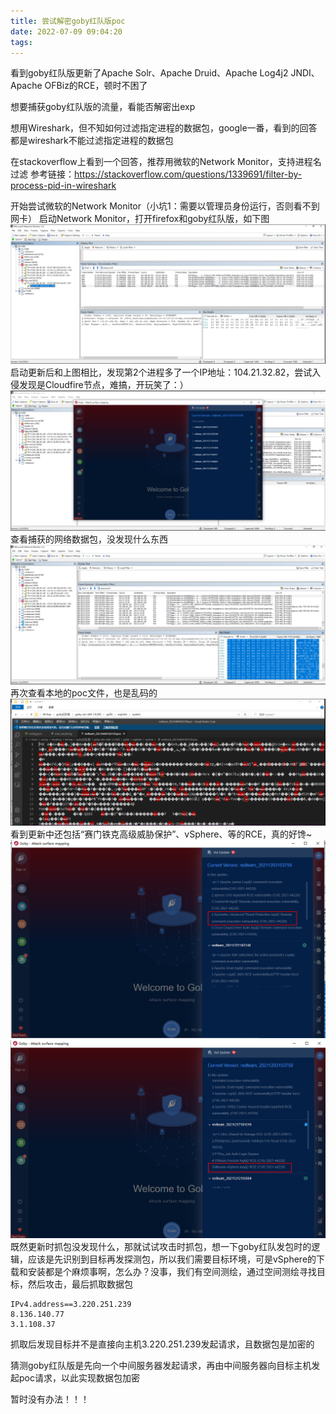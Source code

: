 ```yaml
---
title: 尝试解密goby红队版poc
date: 2022-07-09 09:04:20
tags:
---
```


看到goby红队版更新了Apache Solr、Apache Druid、Apache Log4j2 JNDI、Apache OFBiz的RCE，顿时不困了
<!--more-->
想要捕获goby红队版的流量，看能否解密出exp

想用Wireshark，但不知如何过滤指定进程的数据包，google一番，看到的回答都是wireshark不能过滤指定进程的数据包

在stackoverflow上看到一个回答，推荐用微软的Network Monitor，支持进程名过滤
参考链接：https://stackoverflow.com/questions/1339691/filter-by-process-pid-in-wireshark

开始尝试微软的Network Monitor（小坑1：需要以管理员身份运行，否则看不到网卡）
启动Network Monitor，打开firefox和goby红队版，如下图
![image](./尝试解密goby红队版poc/01.png)  
启动更新后和上图相比，发现第2个进程多了一个IP地址：104.21.32.82，尝试入侵发现是Cloudfire节点，难搞，开玩笑了：）
![image](./尝试解密goby红队版poc/02.png)  
查看捕获的网络数据包，没发现什么东西
![image](./尝试解密goby红队版poc/03.png)  
再次查看本地的poc文件，也是乱码的
![image](./尝试解密goby红队版poc/04.png)  
看到更新中还包括“赛门铁克高级威胁保护”、vSphere、等的RCE，真的好馋~
![image](./尝试解密goby红队版poc/05.png)  
![image](./尝试解密goby红队版poc/06.png)  
既然更新时抓包没发现什么，那就试试攻击时抓包，想一下goby红队发包时的逻辑，应该是先识别到目标再发探测包，所以我们需要目标环境，可是vSphere的下载和安装都是个麻烦事啊，怎么办？没事，我们有空间测绘，通过空间测绘寻找目标，然后攻击，最后抓取数据包
```
IPv4.address==3.220.251.239
8.136.140.77
3.1.108.37
```  
抓取后发现目标并不是直接向主机3.220.251.239发起请求，且数据包是加密的

猜测goby红队版是先向一个中间服务器发起请求，再由中间服务器向目标主机发起poc请求，以此实现数据包加密

暂时没有办法！！！